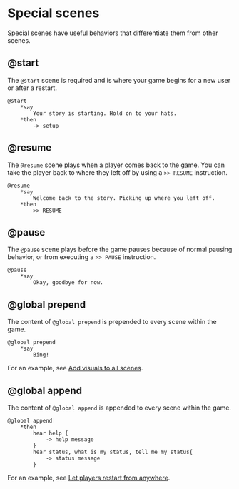 # Special scenes

Special scenes have useful behaviors that differentiate them from other scenes.

## @start

The `@start` scene is required and is where your game begins for a new user or
after a restart.

```
@start
    *say
        Your story is starting. Hold on to your hats.
    *then
        -> setup
```

## @resume

The `@resume` scene plays when a player comes back to the game. You can take the
player back to where they left off by using a `>> RESUME` instruction.

```
@resume
    *say
        Welcome back to the story. Picking up where you left off.
    *then
        >> RESUME
```

## @pause

The `@pause` scene plays before the game pauses because of normal pausing
behavior, or from executing a `>> PAUSE` instruction.

```
@pause
    *say
        Okay, goodbye for now.
```

## @global prepend

The content of `@global prepend` is prepended to every scene within the game.

```
@global prepend
    *say
        Bing!
```

For an example, see [Add visuals to all scenes](../use-skill-flow-builder-to-create-content/add-visual-elements.md).

## @global append

The content of `@global append` is appended to every scene within the game.

```
@global append
    *then
        hear help {
            -> help message
        }
        hear status, what is my status, tell me my status{
            -> status message
        }
```

For an example, see [Let players restart from anywhere](../basic-skill-flow-builder-syntax/README.md#let-users-restart-from-anywhere).

